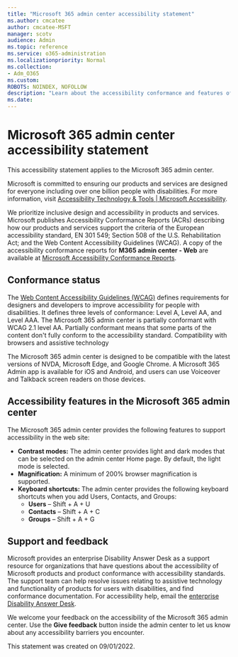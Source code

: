 ```yaml
---
title: "Microsoft 365 admin center accessibility statement"
ms.author: cmcatee
author: cmcatee-MSFT
manager: scotv
audience: Admin
ms.topic: reference
ms.service: o365-administration
ms.localizationpriority: Normal
ms.collection: 
- Adm_O365
ms.custom:
ROBOTS: NOINDEX, NOFOLLOW
description: "Learn about the accessibility conformance and features of the Microsoft 365 admin center."
ms.date: 
---
```


# Microsoft 365 admin center accessibility statement

This accessibility statement applies to the Microsoft 365 admin center.

Microsoft is committed to ensuring our products and services are designed for everyone including over one billion people with disabilities. For more information, visit [Accessibility Technology & Tools | Microsoft Accessibility](https://www.microsoft.com/accessibility/).

We prioritize inclusive design and accessibility in products and services. Microsoft publishes Accessibility Conformance Reports (ACRs) describing how our products and services support the criteria of the European accessibility standard, EN 301 549; Section 508 of the U.S. Rehabilitation Act; and the Web Content Accessibility Guidelines (WCAG). A copy of the accessibility conformance reports for **M365 admin center  - Web** are available at [Microsoft Accessibility Conformance Reports](https://cloudblogs.microsoft.com/industry-blog/government/2018/09/11/accessibility-conformance-reports/).

## Conformance status

The [Web Content Accessibility Guidelines (WCAG)](https://www.w3.org/WAI/standards-guidelines/wcag/) defines requirements for designers and developers to improve accessibility for people with disabilities. It defines three levels of conformance: Level A, Level AA, and Level AAA. The Microsoft 365 admin center is partially conformant with WCAG 2.1 level AA. Partially conformant means that some parts of the content don't fully conform to the accessibility standard.
Compatibility with browsers and assistive technology

The Microsoft 365 admin center is designed to be compatible with the latest versions of NVDA, Microsoft Edge, and Google Chrome. A Microsoft 365 Admin app is available for iOS and Android, and users can use Voiceover and Talkback screen readers on those devices.

## Accessibility features in the Microsoft 365 admin center

The Microsoft 365 admin center provides the following features to support accessibility in the web site:

- **Contrast modes:** The admin center provides light and dark modes that can be selected on the admin center Home page. By default, the light mode is selected. 
- **Magnification:** A minimum of 200% browser magnification is supported.
- **Keyboard shortcuts:** The admin center provides the following keyboard shortcuts when you add Users, Contacts, and Groups:
    - **Users** – Shift + A + U
    - **Contacts** – Shift + A + C
    - **Groups** – Shift + A + G

## Support and feedback

Microsoft provides an enterprise Disability Answer Desk as a support resource for organizations that have questions about the accessibility of Microsoft products and product conformance with accessibility standards. The support team can help resolve issues relating to assistive technology and functionality of products for users with disabilities, and find conformance documentation. For accessibility help, email the [enterprise Disability Answer Desk](mailto:eDAD@microsoft.com).

We welcome your feedback on the accessibility of the Microsoft 365 admin center. Use the **Give feedback** button inside the admin center to let us know about any accessibility barriers you encounter.

This statement was created on 09/01/2022.

